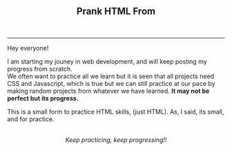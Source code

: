 <center><h2>Prank HTML From</h2></center>
<br>
<hr>
<p>Hey everyone!</p>
<p>I am starting my jouney in web development, and will keep posting my progress from scratch.<br>
We often want to practice all we learn but it is seen that all projects need CSS and Javascript, which is true but we can still practice at our pace by making random projects from whatever we have learned. <b>It may not be perfect but its progress.</b></p>
<p>This is a small form to practice HTML skills, (just HTML). As, I said, its small, and for practice.</p>
<br>
<center><i>Keep practicing, keep progressing!!</i></center>
